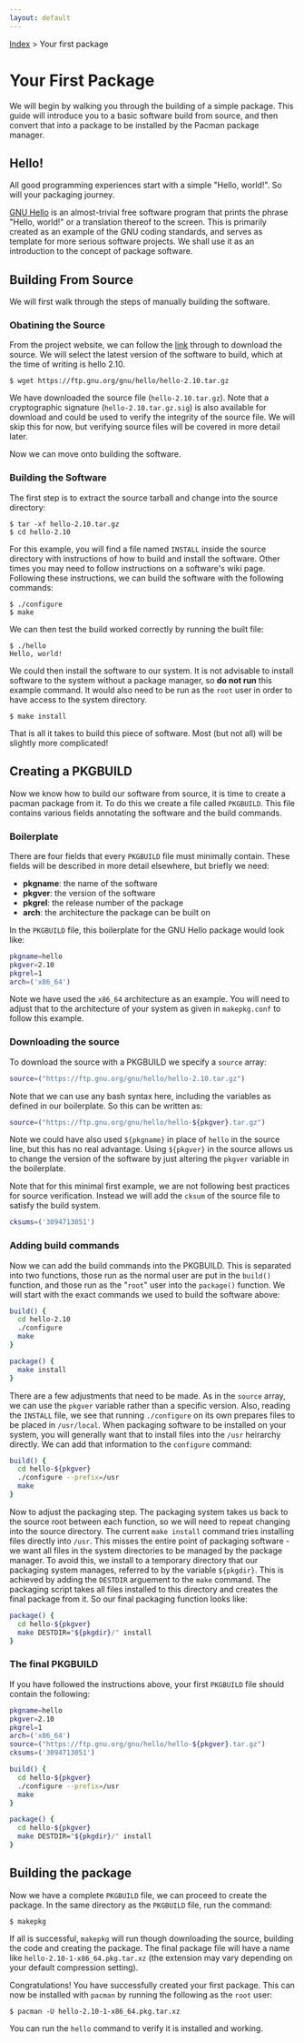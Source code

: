 ```yaml
---
layout: default
---
```


[Index](index.md) > Your first package

# Your First Package

We will begin by walking you through the building of a simple package.  This guide will introduce you to a basic software build from source, and then convert that into a package to be installed by the Pacman package manager.


## Hello!

All good programming experiences start with a simple "Hello, world!".  So will your packaging journey.

[GNU Hello](https://www.gnu.org/software/hello/) is an almost-trivial free software program that prints the phrase "Hello, world!" or a translation thereof to the screen. This is primarily created as an example of the GNU coding standards, and serves as template for more serious software projects. We shall use it as an introduction to the concept of package software.

## Building From Source

We will first walk through the steps of manually building the software.

### Obatining the Source

From the project website, we can follow the [link](https://ftp.gnu.org/gnu/hello/) through to download the source. We will select the latest version of the software to build, which at the time of writing is hello 2.10.

````shell
$ wget https://ftp.gnu.org/gnu/hello/hello-2.10.tar.gz
````

We have downloaded the source file (`hello-2.10.tar.gz`). Note that a cryptographic signature (`hello-2.10.tar.gz.sig`) is also available for download and could be used to verify the integrity of the source file. We will skip this for now, but verifying source files will be covered in more detail later.

Now we can move onto building the software.

### Building the Software

The first step is to extract the source tarball and change into the source directory:

````shell
$ tar -xf hello-2.10.tar.gz
$ cd hello-2.10
````

For this example, you will find a file named `INSTALL` inside the source directory with instructions of how to build and install the software. Other times you may need to follow instructions on a software's wiki page. Following these instructions, we can build the software with the following commands:

````shell
$ ./configure
$ make
````

We can then test the build worked correctly by running the built file:

````shell
$ ./hello
Hello, world!
````
We could then install the software to our system.  It is not advisable to install software to the system without a package manager, so **do not run** this example command.  It would also need to be run as the `root` user in order to have access to the system directory.

````shell
$ make install
````

That is all it takes to build this piece of software. Most (but not all) will be slightly more complicated!

## Creating a PKGBUILD

Now we know how to build our software from source, it is time to create a pacman package from it.  To do this we create a file called `PKGBUILD`.  This file contains various fields annotating the software and the build commands.

### Boilerplate

There are four fields that every `PKGBUILD` file must minimally contain. These fields will be described in more detail elsewhere, but briefly we need:

- **pkgname**: the name of the software
- **pkgver**: the version of the software
- **pkgrel**: the release number of the package
- **arch**: the architecture the package can be built on

In the `PKGBUILD` file, this boilerplate for the GNU Hello package would look like:

````bash
pkgname=hello
pkgver=2.10
pkgrel=1
arch=('x86_64')
````

Note we have used the `x86_64` architecture as an example. You will need to adjust that to the architecture of your system as given in `makepkg.conf` to follow this example.

### Downloading the source

To download the source with a PKGBUILD we specify a `source` array:

````bash
source=("https://ftp.gnu.org/gnu/hello/hello-2.10.tar.gz")
````

Note that we can use any bash syntax here, including the variables as defined in our boilerplate.  So this can be written as:

````bash
source=("https://ftp.gnu.org/gnu/hello/hello-${pkgver}.tar.gz")
````

Note we could have also used `${pkgname}` in place of `hello` in the source line, but this has no real advantage.  Using `${pkgver}` in the source allows us to change the version of the software by just altering the `pkgver` variable in the boilerplate.

Note that for this minimal first example, we are not following best practices for source verification. Instead we will add the `cksum` of the source file to satisfy the build system.

````bash
cksums=('3094713051')
````

### Adding build commands

Now we can add the build commands into the PKGBUILD.  This is separated into two functions, those run as the normal user are put in the `build()` function, and those run as the "`root`" user into the `package()` function.  We will start with the exact commands we used to build the software above:

````bash
build() {
  cd hello-2.10
  ./configure
  make
}

package() {
  make install
}
````

There are a few adjustments that need to be made.  As in the `source` array, we can use the `pkgver` variable rather than a specific version.  Also, reading the `INSTALL` file, we see that running `./configure` on its own prepares files to be placed in `/usr/local`. When packaging software to be installed on your system, you will generally want that to install files into the `/usr` heirarchy directly. We can add that information to the `configure` command:

````bash
build() {
  cd hello-${pkgver}
  ./configure --prefix=/usr
  make
}
````

Now to adjust the packaging step. The packaging system takes us back to the source root between each function, so we will need to repeat changing into the source directory. The current `make install` command tries installing files directly into `/usr`. This misses the entire point of packaging software - we want all files in the system directories to be managed by the package manager. To avoid this, we install to a temporary directory that our packaging system manages, referred to by the variable `${pkgdir}`. This is achieved by adding the `DESTDIR` arguement to the `make` command. The packaging script takes all files installed to this directory and creates the final package from it.  So our final packaging function looks like:

````bash
package() {
  cd hello-${pkgver}
  make DESTDIR="${pkgdir}/" install
}
````

### The final PKGBUILD

If you have followed the instructions above, your first `PKGBUILD` file should contain the following:

````bash
pkgname=hello
pkgver=2.10
pkgrel=1
arch=('x86_64')
source=("https://ftp.gnu.org/gnu/hello/hello-${pkgver}.tar.gz")
cksums=('3094713051')

build() {
  cd hello-${pkgver}
  ./configure --prefix=/usr
  make
}

package() {
  cd hello-${pkgver}
  make DESTDIR="${pkgdir}/" install
}
````

## Building the package

Now we have a complete `PKGBUILD` file, we can proceed to create the package.  In the same directory as the `PKGBUILD` file, run the command:

````shell
$ makepkg
````

If all is successful, `makepkg` will run though downloading the source, building the code and creating the package. The final package file will have a name like `hello-2.10-1-x86_64.pkg.tar.xz` (the extension may vary depending on your default compression setting).

Congratulations!  You have successfully created your first package. This can now be installed with `pacman` by running the following as the `root` user:

````shell
$ pacman -U hello-2.10-1-x86_64.pkg.tar.xz
````

You can run the `hello` command to verify it is installed and working.
